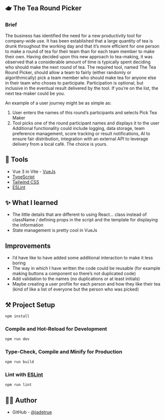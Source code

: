 ## 🫖 The Tea Round Picker

### Brief

The business has identified the need for a new productivity tool for company-wide use. It
has been established that a large quantity of tea is drunk throughout the working day and
that it’s more efficient for one person to make a round of tea for their team than for each
team member to make their own. Having decided upon this new approach to tea-making, it
was observed that a considerable amount of time is typically spent deciding who should
make the next round of tea.
The required tool, named The Tea Round Picker, should allow a team to fairly (either
randomly or algorithmically) pick a team member who should make tea for anyone else in
their team who choses to participate. Participation is optional, but inclusive in the eventual
result delivered by the tool. If you’re on the list, the next tea-maker could be you.

An example of a user journey might be as simple as:

1. User enters the names of this round’s participants and selects Pick Tea Maker
2. Tool picks one of the round participant names and displays it to the user
   Additional functionality could include logging, data storage, team preference management,
   score tracking or result notifications, AI to ensure fair distribution, integration with an
   external API to leverage delivery from a local café. The choice is yours.

## 🧰 Tools

- Vue 3 in Vite - [VueJs](https://vuejs.org/)
- [TypeScript](https://www.typescriptlang.org/)
- [Tailwind CSS](https://tailwindcss.com/)
- [ESLint](https://eslint.org/)

## ✨ What I learned

- The little details that are different to using React... class instead of className / defining props in the script and the template for displaying the information
- State management is pretty cool in VueJs

## Improvements

- I’d have like to have added some additional interaction to make it less boring
- The way in which I have written the code could be reusable (for example making buttons a component so there’s not duplicated code)
- Add validation to the names (no duplications or at least initials)
- Maybe creating a user profile for each person and how they like their tea (kind of like a list of everyone but the person who was picked)

## ⚒️ Project Setup

```sh
npm install
```

### Compile and Hot-Reload for Development

```sh
npm run dev
```

### Type-Check, Compile and Minify for Production

```sh
npm run build
```

### Lint with [ESLint](https://eslint.org/)

```sh
npm run lint
```

## ✍🏻 Author

- GitHub - [@jadetrue](https://github.com/jadetrue/)
